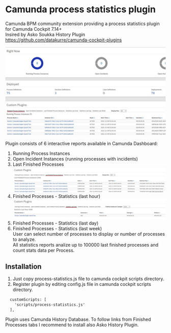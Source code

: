 # Camunda process statistics plugin
Camunda BPM community extension providing a process statistics plugin for Camunda Cockpit 7.14+   
Insired by Asko Soukka History Plugin https://github.com/datakurre/camunda-cockpit-plugins   

![Running processes in dashboard](Running.jpg)

Plugin consists of 6 interactive reports available in Camunda Dashboard:   
1. Running Process Instances   
2. Open Incident Instances (running processes with incidents)   
3. Last Finished Processes   
![Finished processes in dashboard](Finished.jpg)
4. Finished Processes - Statistics (last hour)   
![Process statistics in dashboard](Statistics.jpg)
5. Finished Processes - Statistics (last day)   
6. Finished Processes - Statistics (last week)   
User can select number of processes to display or number of processes to analyze.   
All statistics reports analize up to 100000 last finished processes and count stats data per Process.   

## Installation
1. Just copy process-statistics.js file to camunda cockpit scripts directory.   
2. Register plugin by editing config.js file in camunda cockpit scripts directory.   

```
  customScripts: [
    'scripts/process-statistics.js'
  ],
```

Plugin uses Camunda History Database. To follow links from Finished Processes tabs I recommend to install also Asko History Plugin.   
